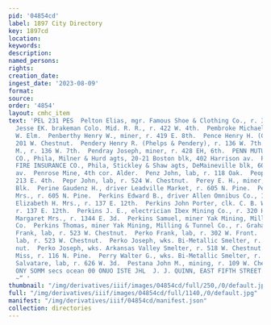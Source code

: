 ```yaml
---
pid: '04854cd'
label: 1897 City Directory
key: 1897cd
location: 
keywords: 
description: 
named_persons: 
rights: 
creation_date: 
ingest_date: '2023-08-09'
format: 
source: 
order: '4854'
layout: cmhc_item
text: 'PEL 231 PES  Pelton Elias, mgr. Famous Shoe & Clothing Co., r. 318 W. 3d.  Pelton
  Jesse EK. brakeman Colo. Mid. R. R., r. 422 W. 4th.  Pembroke Michael, lab, r. 721
  W. Elm.  Penberthy Henry W., miner, r. 419 E. 8th.  Pence Henry H. (Catudal & Pence),
  201 W. Chestnut.  Pendery Henry R. (Phelps & Pendery), r. 136 W. 7th.  Pendery John
  M., r. 136 W. 7th.  Pendray Joseph, miner, r. 428 EH, 6th.  PENN MUTUAL LIFE INSURANCE
  CO., Phila, Milner & Hurd agts, 20-21 Boston blk, 402 Harrison av.  PENNSYLVANIA
  FIRE INSURANCE CO., Phila, Stickley & Shaw agts, DeMaineville blk, 600 Harrison
  av.  Penrose Mine, 4th cor. Alder.  Penz John, lab, r. 118 Oak.  Peoples Ice Co.,
  213 E. 4th.  Pepr John, lab, r. 524 W. Chestnut.  Perey E. H., miner, r. Keystone
  Blk.  Perine Gaudenz H., driver Leadville Market, r. 605 N. Pine.  Perine Louisa
  Mrs., r. 605 N. Pine.  Perkins Edward B., driver Allen Omnibus Co., 144 W. 4th.  Perkins
  Elizabeth H. Mrs., r. 137 E. 12th.  Perkins John Porter, clk. C. B. Woodruff & Co.,
  r. 137 E. 12th.  Perkins J. E., electrician Ibex Mining Co., r. 320 Harri- son av.  Perkins
  Margaret Mrs., r. 1344 E. 3d.  Perkins Samuel, miner Yak Mining, Milling & Tunnel
  Co.  Perkins Thomas, miner Yak Mining, Milling & Tunnel Co., r. Graham Pk.  Perko
  Frank, lab, r. 523 W. Chestnut.  Perko Frank, lab, r. 302 W. Front.  Perko Jacob,
  lab, r. 523 W. Chestnut.  Perko Joseph, wks. Bi-Metallic Smelter, r. 302 W. Chest-
  nut.  Perko Joseph, wks. Arkansas Valley Smelter, r. 518 W. Chestnut.  Perry Laura
  Miss, r. 116 N. Pine.  Perry Walter G., wks. Bi-Metallic Smelter, r. 801 W. Elm.  Persano
  Salvatare, lab, r. 626 W. 3d.  Pestana John M., mining, r. 109 W. Chestnut.     STVOIMGHO
  ONY SOMM secs ocean 00 ONUO ISTE JHL  J. J. QUINN, EAST FIFTH STREET. MIXED PAI  |
  ~” '
thumbnail: "/img/derivatives/iiif/images/04854cd/full/250,/0/default.jpg"
full: "/img/derivatives/iiif/images/04854cd/full/1140,/0/default.jpg"
manifest: "/img/derivatives/iiif/04854cd/manifest.json"
collection: directories
---
```

